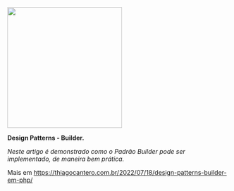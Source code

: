 <div class="container">
    <img src="https://thiagocantero.com.br/wp-content/uploads/2022/06/cropped-thicantero_branco.png" width="260" height="275" />
</div>

**Design Patterns - Builder.**

*Neste artigo é demonstrado como o Padrão Builder pode ser implementado, de maneira bem prática.*

Mais em  https://thiagocantero.com.br/2022/07/18/design-patterns-builder-em-php/
